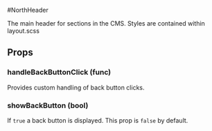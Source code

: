 #NorthHeader

The main header for sections in the CMS.
Styles are contained within layout.scss

## Props

### handleBackButtonClick (func)

Provides custom handling of back button clicks.

### showBackButton (bool)

If `true` a back button is displayed. This prop is `false` by default.

